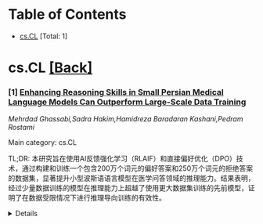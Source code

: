 <div id=toc></div>

# Table of Contents

- [cs.CL](#cs.CL) [Total: 1]


<div id='cs.CL'></div>

# cs.CL [[Back]](#toc)

### [1] [Enhancing Reasoning Skills in Small Persian Medical Language Models Can Outperform Large-Scale Data Training](https://arxiv.org/abs/2510.20059)
*Mehrdad Ghassabi,Sadra Hakim,Hamidreza Baradaran Kashani,Pedram Rostami*

Main category: cs.CL

TL;DR: 本研究旨在使用AI反馈强化学习（RLAIF）和直接偏好优化（DPO）技术，通过构建和训练一个包含200万个词元的偏好答案和250万个词元的拒绝答案的数据集，显著提升小型波斯语语言模型在医学问答领域的推理能力。结果表明，经过少量数据训练的模型在推理能力上超越了使用更大数据集训练的先前模型，证明了在数据受限情况下进行推理导向训练的有效性。


<details>
  <summary>Details</summary>
Motivation: 小型语言模型在医学问答等专业领域的推理能力提升至关重要，尤其是在波斯语等代表性不足的语言中。现有模型在处理复杂推理任务时能力有限，特别是在低资源语言环境下，需要有效的方法来增强其推理能力，以满足特定应用的需求。

Method: 本研究采用了RLAIF和DPO技术来提升一个通用的波斯语语言模型的推理能力。首先，将一个多项选择的医学问答数据集翻译成波斯语。然后，利用RLAIF生成偏好-拒绝答案对，用于DPO训练。通过提示教师模型和学生模型生成思维链（CoT）推理过程，构建了一个包含正确和错误推理路径的数据集。该数据集包含200万个词元的偏好答案和250万个词元的拒绝答案，用于训练基线模型。

Result: 经过RLAIF和DPO训练后，基线模型在医学推理任务上的能力得到了显著提升。与在约5700万词元上训练的先前模型gaokerena-V相比，本研究提出的模型在数据量少得多的情况下，在波斯语医学问答的推理能力上表现更优。这表明该方法能够有效地利用有限的数据进行模型优化。

Conclusion: 本研究证明了在数据量有限的情况下，通过RLAIF和DPO进行推理导向的训练，能够高效且有效地提升小型波斯语语言模型在医学问答等专业领域的推理能力。研究结果突显了这种方法在开发特定领域语言模型方面的潜力，为低资源语言的AI应用提供了有价值的见解，并为未来的研究指明了方向。

Abstract: Enhancing reasoning capabilities in small language models is critical for
specialized applications such as medical question answering, particularly in
underrepresented languages like Persian. In this study, we employ Reinforcement
Learning with AI Feedback (RLAIF) and Direct preference optimization (DPO) to
improve the reasoning skills of a general-purpose Persian language model. To
achieve this, we translated a multiple-choice medical question-answering
dataset into Persian and used RLAIF to generate rejected-preferred answer
pairs, which are essential for DPO training. By prompting both teacher and
student models to produce Chain-of-Thought (CoT) reasoning responses, we
compiled a dataset containing correct and incorrect reasoning trajectories.
This dataset, comprising 2 million tokens in preferred answers and 2.5 million
tokens in rejected ones, was used to train a baseline model, significantly
enhancing its medical reasoning capabilities in Persian. Remarkably, the
resulting model outperformed its predecessor, gaokerena-V, which was trained on
approximately 57 million tokens, despite leveraging a much smaller dataset.
These results highlight the efficiency and effectiveness of reasoning-focused
training approaches in developing domain-specific language models with limited
data availability.

</details>
